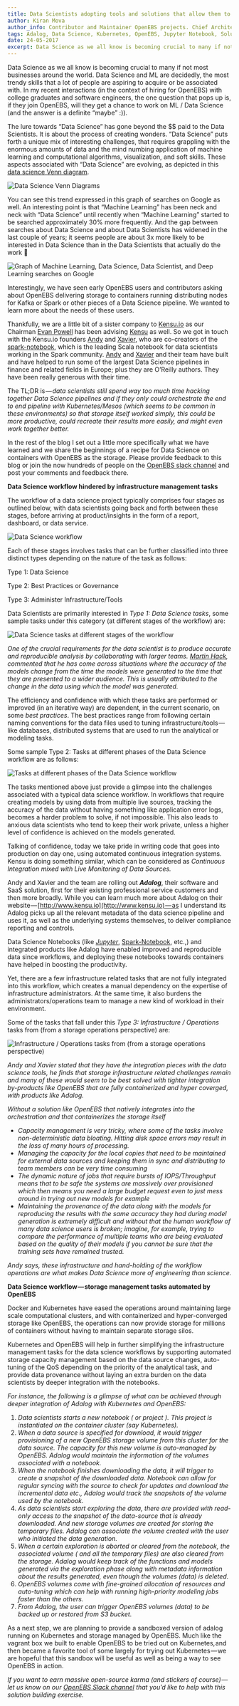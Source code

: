 ```yaml
---
title: Data Scientists adopting tools and solutions that allow them to focus more on Data Science and less…
author: Kiran Mova
author_info: Contributor and Maintainer OpenEBS projects. Chief Architect MayaData. Kiran leads overall architecture & is responsible for architecting, solution design & customer adoption of OpenEBS.
tags: Adalog, Data Science, Kubernetes, OpenEBS, Jupyter Notebook, Solutions
date: 24-05-2017
excerpt: Data Science as we all know is becoming crucial to many if not most businesses around the world. Data Science and ML are decidedly, the most trendy skills that a lot of people are aspiring to acquire or be associated with.
---
```


Data Science as we all know is becoming crucial to many if not most businesses around the world. Data Science and ML are decidedly, the most trendy skills that a lot of people are aspiring to acquire or be associated with. In my recent interactions (in the context of hiring for OpenEBS) with college graduates and software engineers, the one question that pops up is, if they join OpenEBS, will they get a chance to work on ML / Data Science (and the answer is a definite “maybe” :)).

The lure towards “Data Science” has gone beyond the $$ paid to the Data Scientists. It is about the process of creating wonders. “Data Science” puts forth a unique mix of interesting challenges, that requires grappling with the enormous amounts of data and the mind numbing application of machine learning and computational algorithms, visualization, and soft skills. These aspects associated with “Data Science” are evolving, as depicted in this [data science Venn diagram](https://www.infoq.com/articles/christine-doig-data-science-team-discipline).

![Data Science Venn Diagrams](https://cdn-images-1.medium.com/max/800/0*FEPtZ-3YF48YMkRs.)

You can see this trend expressed in this graph of searches on Google as well. An interesting point is that “Machine Learning” has been neck and neck with “Data Science” until recently when “Machine Learning” started to be searched approximately 30% more frequently. And the gap between searches about Data Science and about Data Scientists has widened in the last couple of years; it seems people are about 3x more likely to be interested in Data Science than in the Data Scientists that actually do the work 🙂

![Graph of Machine Learning, Data Science, Data Scientist, and Deep Learning searches on Google](https://cdn-images-1.medium.com/max/800/0*Usx-pyQi3bHCTyJe.)

Interestingly, we have seen early OpenEBS users and contributors asking about OpenEBS delivering storage to containers running distributing nodes for Kafka or Spark or other pieces of a Data Science pipeline. We wanted to learn more about the needs of these users.

Thankfully, we are a little bit of a sister company to [Kensu.io](http://www.kensu.io/) as our Chairman [Evan Powell](https://twitter.com/epowell101) has been advising [Kensu](https://twitter.com/kensuio) as well. So we got in touch with the Kensu.io founders [Andy](https://twitter.com/noootsab) and [Xavier](https://twitter.com/xtordoir), who are co-creators of the [spark-notebook](http://spark-notebook.io/), which is the leading Scala notebook for data scientists working in the Spark community. [Andy](https://twitter.com/noootsab) and [Xavier](https://twitter.com/xtordoir) and their team have built and have helped to run some of the largest Data Science pipelines in finance and related fields in Europe; plus they are O’Reilly authors. They have been really generous with their time.

The TL;DR is — *data scientists still spend way too much time hacking together Data Science pipelines and if they only could orchestrate the end to end pipeline with Kubernetes/Mesos (which seems to be common in these environments) so that storage itself worked simply, this could be more productive, could recreate their results more easily, and might even work together better.*

In the rest of the blog I set out a little more specifically what we have learned and we share the beginnings of a recipe for Data Science on containers with OpenEBS as the storage. Please provide feedback to this blog or join the now hundreds of people on the [OpenEBS slack channel](http://slack.openebs.io/) and post your comments and feedback there.

**Data Science workflow hindered by infrastructure management tasks**

The workflow of a data science project typically comprises four stages as outlined below, with data scientists going back and forth between these stages, before arriving at product/insights in the form of a report, dashboard, or data service.

![Data Science workflow](https://cdn-images-1.medium.com/max/800/0*UCJHD8p2bNOemyC9.)

Each of these stages involves tasks that can be further classified into three distinct types depending on the nature of the task as follows:

Type 1: Data Science

Type 2: Best Practices or Governance

Type 3: Administer Infrastructure/Tools

Data Scientists are primarily interested in *Type 1: Data Science tasks*, some sample tasks under this category (at different stages of the workflow) are:

![Data Science tasks at different stages of the workflow](https://cdn-images-1.medium.com/max/800/0*t41w0qHFapFBWtX_.)

*One of the crucial requirements for the data scientist is to produce accurate and reproducible analysis by collaborating with larger teams. *[Martin Hack](https://twitter.com/mhackster)*, commented that he has come across situations where the accuracy of the models change from the time the models were generated to the time that they are presented to a wider audience. This is usually attributed to the change in the data using which the model was generated.*

The efficiency and confidence with which these tasks are performed or improved (in an iterative way) are dependent, in the current scenario, on some *best practices*. The best practices range from following certain naming conventions for the data files used to tuning infrastructure/tools — like databases, distributed systems that are used to run the analytical or modeling tasks.

Some sample Type 2: Tasks at different phases of the Data Science workflow are as follows:

![Tasks at different phases of the Data Science workflow](https://cdn-images-1.medium.com/max/800/0*IKPVzSqbyirvwZW5.)

The tasks mentioned above just provide a glimpse into the challenges associated with a typical data science workflow. In workflows that require creating models by using data from multiple live sources, tracking the accuracy of the data without having something like application error logs, becomes a harder problem to solve, if not impossible. This also leads to anxious data scientists who tend to keep their work private, unless a higher level of confidence is achieved on the models generated.

Talking of confidence, today we take pride in writing code that goes into production on day one, using automated continuous integration systems. Kensu is doing something similar, which can be considered as *Continuous Integration mixed with Live Monitoring of Data Sources.*

Andy and Xavier and the team are rolling out ***Adalog***, their software and SaaS solution, first for their existing professional service customers and then more broadly. While you can learn much more about Adalog on their website — [http://www.kensu.io](http://www.kensu.io) — as I understand its Adalog picks up all the relevant metadata of the data science pipeline and uses it, as well as the underlying systems themselves, to deliver compliance reporting and controls.

Data Science Notebooks (like [*Jupyter*](http://jupyter.org/), [Spark-Notebook](https://github.com/spark-notebook/spark-notebook), etc.,) and integrated products like Adalog have enabled improved and reproducible data since workflows, and deploying these notebooks towards containers have helped in boosting the productivity.

Yet, there are a few infrastructure related tasks that are not fully integrated into this workflow, which creates a manual dependency on the expertise of infrastructure administrators. At the same time, it also burdens the administrators/operations team to manage a new kind of workload in their environment.

Some of the tasks that fall under this *Type 3: Infrastructure / Operations* tasks from (from a storage operations perspective) are:

![Infrastructure / Operations tasks from (from a storage operations perspective)](https://cdn-images-1.medium.com/max/800/0*gcVdcir6RcbetPXe.)

*Andy and Xavier stated that they have the integration pieces with the data science tools, he finds that storage infrastructure related challenges remain and many of these would seem to be best solved with tighter integration by-products like OpenEBS that are fully containerized and hyper coverged, with products like Adalog.*

*Without a solution like OpenEBS that natively integrates into the orchestration and that containerizes the storage itself*

- *Capacity management is very tricky, where some of the tasks involve non-deterministic data bloating. Hitting disk space errors may result in the loss of many hours of processing.*
- *Managing the capacity for the local copies that need to be maintained for external data sources and keeping them in sync and distributing to team members can be very time consuming*
- *The dynamic nature of jobs that require bursts of IOPS/Throughput means that to be safe the systems are massively over provisioned which then means you need a large budget request even to just mess around in trying out new models for example*
- *Maintaining the provenance of the data along with the models for reproducing the results with the same accuracy they had during model generation is extremely difficult and without that the human workflow of many data science users is broken; imagine, for example, trying to compare the performance of multiple teams who are being evaluated based on the quality of their models if you cannot be sure that the training sets have remained trusted.*

*Andy says, these infrastructure and hand-holding of the workflow operations are what makes Data Science more of engineering than science.*

**Data Science workflow — storage management tasks automated by OpenEBS**

Docker and Kubernetes have eased the operations around maintaining large scale computational clusters, and with containerized and hyper-converged storage like OpenEBS, the operations can now provide storage for millions of containers without having to maintain separate storage silos.

Kubernetes and OpenEBS will help in further simplifying the infrastructure management tasks for the data science workflows by supporting automated storage capacity management based on the data source changes, auto-tuning of the QoS depending on the priority of the analytical task, and provide data provenance without laying an extra burden on the data scientists by deeper integration with the notebooks.

*For instance, the following is a glimpse of what can be achieved through deeper integration of Adalog with Kubernetes and OpenEBS:*

1. *Data scientists starts a new notebook ( or project ). This project is instantiated on the container cluster (say Kubernetes).*
2. *When a data source is specified for download, it would trigger provisioning of a new OpenEBS storage volume from this cluster for the data source. The capacity for this new volume is auto-managed by OpenEBS. Adalog would maintain the information of the volumes associated with a notebook.*
3. *When the notebook finishes downloading the data, it will trigger to create a snapshot of the downloaded data. Notebook can allow for regular syncing with the source to check for updates and download the incremental data etc., Adalog would track the snapshots of the volume used by the notebook.*
4. *As data scientists start exploring the data, there are provided with read-only access to the snapshot of the data-source that is already downloaded. And new storage volumes are created for storing the temporary files. Adalog can associate the volume created with the user who initiated the data generation.*
5. *When a certain exploration is aborted or cleared from the notebook, the associated volume ( and all the temporary files) are also cleared from the storage. Adalog would keep track of the functions and models generated via the exploration phase along with metadata information about the results generated, even though the volumes (data) is deleted.*
6. *OpenEBS volumes come with fine-grained allocation of resources and auto-tuning which can help with running high-priority modeling jobs faster than the others.*
7. *From Adalog, the user can trigger OpenEBS volumes (data) to be backed up or restored from S3 bucket.*

As a next step, we are planning to provide a sandboxed version of adalog running on Kubernetes and storage managed by OpenEBS. Much like the vagrant box we built to enable OpenEBS to be tried out on Kubernetes, and then became a favorite tool of some largely for trying out Kubernetes — we are hopeful that this sandbox will be useful as well as being a way to see OpenEBS in action.

*If you want to earn massive open-source karma (and stickers of course) — let us know on our *[*OpenEBS Slack channel*](http://slack.openebs.io/)* that you’d like to help with this solution building exercise.*
